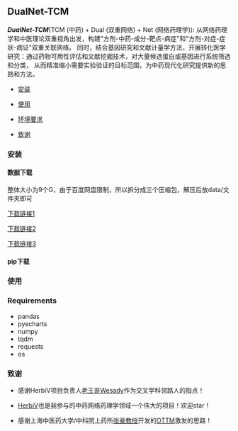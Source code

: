 ## DualNet-TCM

***DualNet-TCM***(TCM (中药) + Dual (双重网络) + Net (网络药理学)):
从网络药理学和中医理论双重视角出发，构建"方剂-中药-成分-靶点-病症"和"方剂-对症-症状-病证"双重关联网络。
同时，结合基因研究和文献计量学方法，开展转化医学研究：通过药物可用性评估和文献挖掘技术，对大量候选蛋白或基因进行系统筛选和分类，
从而精准缩小需要实验验证的目标范围，为中药现代化研究提供新的思路和方法。



- [安装](#安装)

- [使用](#使用)

- [环境要求](#requirements)

- [致谢](#致谢)

### 安装

#### 数据下载 
整体大小为9个G，由于百度网盘限制，所以拆分成三个压缩包，解压后放data/文件夹即可

[下载链接1](https://pan.baidu.com/s/1zIlTjstJMscKdZnP30wc1g?pwd=2n2t) 

[下载链接2](https://pan.baidu.com/s/1tg8WQtJiJi70A8HIRYG_PA?pwd=9bvh) 

[下载链接3](https://pan.baidu.com/s/1tg8WQtJiJi70A8HIRYG_PA?pwd=9bvh) 

#### pip下载

### 使用

### Requirements

- pandas
- pyecharts
- numpy
- tqdm
- requests
- os

### 致谢

- 感谢HerbiV项目负责人[老王哥Wesady](https://github.com/Wesady)作为交叉学科领路人的指点！

- [HerbiV](https://github.com/MLi-lab-Bioinformatics-NJUCM/HerbiV)也是我参与的中药网络药理学领域一个伟大的项目！欢迎star！

- 感谢上海中医药大学/中科院上药所[张豪教授](https://iiimr.shutcm.edu.cn/2024/1223/c4069a164183/page.htm)开发的[OTTM](https://pmc.ncbi.nlm.nih.gov/articles/PMC10516341/)激发的思路！
